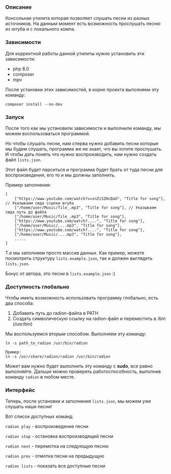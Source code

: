 ### Описание

Консольная утилита которая позволяет слушать песни из разных источников. На данным момент есть возможность прослушать песню из ютуба и с локального компа.

### Зависимости

Для корректной работы данной утилиты нужно установить эти зависимости:
* php 8.0
* composer
* mpv

После установки этих зависимостей, в корне проекта выполняем эту команду:
```
composer install --no-dev
```

### Запуск

После того как мы установили зависимости и выполнили команду, мы можем воспользоваться программой. 

Но чтобы слушать песни, нам сперва нужно добавить песни которые мы будем слушать, программа же не знает, что вы хотите прослушать. 
И чтобы дать понять что нужно воспроизводить, нам нужно создать файл `lists.json`. 

Этот файл будет парситься и программа будет брать от туда песни для воспроизведения, его то и мы должны заполнить.

Пример заполнения:
```
[
    ["https://www.youtube.com/watch?v=znZiSZHcQaU", "Title for song"], // Указываем сюда ссылки ютуба
    ["/home/user/Music/file_.mp3", "Title for song"], // Указываем сюда путь до файла
    ["/home/user/Music/file_.mp3", "Title for song"],
    ["https://www.youtube.com/watch?....", "Title for song"], 
    ["/home/user/Music/....mp3", "Title for song"],
    ["https://www.youtube.com/watch?....", "Title for song"], 
    ["/home/user/Music/....mp3", "Title for song"],
    .....
]
```

Т.е мы заполняем просто массив данных. Как пример, можете посмотреть структуру `lists.example.json`, так и должен выглядеть `lists.json`.

Бонус от автора, это песни в `lists.example.json` :)


### Доступность глобально

Чтобы иметь возможность использовать программу глобально, есть два способа:

1. Добавить путь до radion-файла в PATH
2. Создать символическую ссылку на radion-файл и переместить в /bin (/usr/bin)

Мы воспользуемся вторым способом. Выполняем эту команду:
```
ln -s path_to_radion /usr/bin/radion

Пример:
ln -s /usr/share/radion/radion /usr/bin/radion
```

Может вам нужно будет выполнить эту команду с **sudo**, все равно выполняйте. Дальше можно проверять работоспособность, выполнив команду `radion` в любом месте.



### Интерфейс

Теперь, после установки и заполнения `lists.json`, мы можем уже слушать наши песни!

Вот список доступных команд:

`radion play` - воспроизведение песни

`radion stop` - остановка воспроизводящей песни

`radion next` - перемотка на следующую песню

`radion prev` - отмотка песни на предыдущую

`radion lists` - показать все доступные песни

